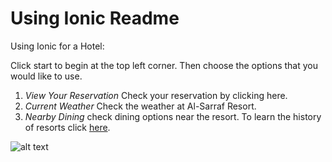 <!DOCTYPE html>
<html>
    <body>
<h1> Using Ionic Readme </h1>

Using Ionic for a Hotel:<div class="0">
Click start to begin at the top left corner. Then choose the options that you would like to use.
1) <i>View Your Reservation</i> Check your reservation by clicking here.
2) <i>Current Weather</i> Check the weather at Al-Sarraf Resort.
3) <i>Nearby Dining</i> check dining options near the resort.
To learn the history of resorts click <a href="https://en.wikipedia.org/wiki/Resort">here</a>.

<img src="https://upload.wikimedia.org/wikipedia/commons/thumb/d/df/Town_and_Country_fh000023.jpg/1200px-Town_and_Country_fh000023.jpg" alt="alt text" title="Resorts" />
</body>
</html>
